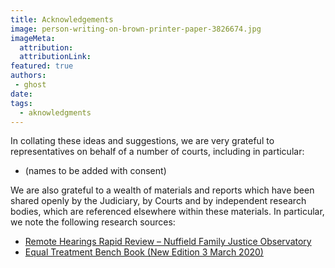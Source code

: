 ```yaml
---
title: Acknowledgements
image: person-writing-on-brown-printer-paper-3826674.jpg
imageMeta:
  attribution:
  attributionLink:
featured: true
authors:
 - ghost
date: 
tags:
  - aknowledgments
---
```


In collating these ideas and suggestions, we are very grateful to representatives on behalf of a number of courts, including in particular: 

+ (names to be added with consent) 

We are also grateful to a wealth of materials and reports which have been shared openly by the Judiciary, by Courts and by independent research bodies, which are referenced elsewhere within these materials. In particular, we note the following research sources: 

+ [Remote Hearings Rapid Review – Nuffield Family Justice Observatory](https://www.judiciary.uk/announcements/president-of-the-family-division-welcomes-nuffield-report-into-effectiveness-of-remote-hearings-during-covid-19/) 
+ [Equal Treatment Bench Book (New Edition 3 March 2020)](https://www.judiciary.uk/publications/new-edition-of-the-equal-treatment-bench-book-launched/)

